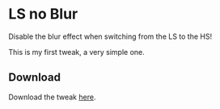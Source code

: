 # LS no Blur
Disable the blur effect when switching from the LS to the HS!

This is my first tweak, a very simple one.

## Download
Download the tweak [here](https://github.com/raspberryenvoie/LS-no-Blur/releases).
